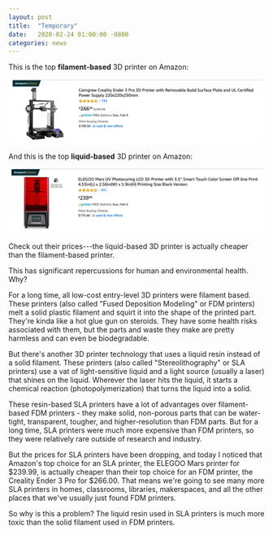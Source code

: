 ```yaml
---
layout: post
title:  "Temporary"
date:   2020-02-24 01:00:00 -0800
categories: news
---
```


This is the top **filament-based** 3D printer on Amazon:

![](/assets/amazon_fdm.png)

And this is the top **liquid-based** 3D printer on Amazon:

![](/assets/amazon_sla.png)

Check out their prices---the liquid-based 3D printer is actually cheaper than the filament-based printer.

This has significant repercussions for human and environmental health.  Why?

For a long time, all low-cost entry-level 3D printers were filament based.  These printers (also called "Fused Deposition Modeling" or FDM printers) melt a solid plastic filament and squirt it into the shape of the printed part.  They're kinda like a hot glue gun on steroids.  They have some health risks associated with them, but the parts and waste they make are pretty harmless and can even be biodegradable.

But there's another 3D printer technology that uses a liquid resin instead of a solid filament.  These printers (also called "Stereolithography" or SLA printers) use a vat of light-sensitive liquid and a light source (usually a laser) that shines on the liquid.  Wherever the laser hits the liquid, it starts a chemical reaction (photopolymerization) that turns the liquid into a solid.

These resin-based SLA printers have a lot of advantages over filament-based FDM printers - they make solid, non-porous parts that can be water-tight, transparent, tougher, and higher-resolution than FDM parts.  But for a long time, SLA printers were much more expensive than FDM printers, so they were relatively rare outside of research and industry.

But the prices for SLA printers have been dropping, and today I noticed that Amazon's top choice for an SLA printer, the ELEGOO Mars printer for $239.99, is actually cheaper than their top choice for an FDM printer, the Creality Ender 3 Pro for $266.00.  That means we're going to see many more SLA printers in homes, classrooms, libraries, makerspaces, and all the other places that we've usually just found FDM printers.

So why is this a problem?  The liquid resin used in SLA printers is much more toxic than the solid filament used in FDM printers.  